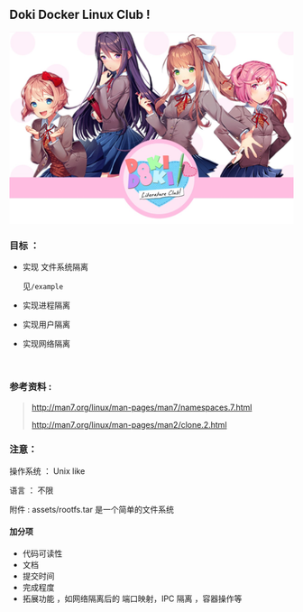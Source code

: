 ##                                 Doki Docker Linux Club !

![](./img/ddlc.jpg)



### 目标 ：

* 实现 文件系统隔离

  见`/example`

* 实现进程隔离

* 实现用户隔离

* 实现网络隔离

  ​	





### 参考资料 :

> <http://man7.org/linux/man-pages/man7/namespaces.7.html>
>
> <http://man7.org/linux/man-pages/man2/clone.2.html>



### 注意：	

操作系统 ： Unix like 

语言 ： 不限	 

附件 : assets/rootfs.tar 是一个简单的文件系统

#### 加分项

* 代码可读性
* 文档
* 提交时间
* 完成程度
* 拓展功能 ，如网络隔离后的 端口映射，IPC 隔离 ，容器操作等











